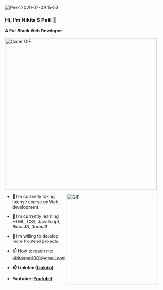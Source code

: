 ![Peek 2020-07-09 15-53]([https://user-images.githubusercontent.com/7910856/87048834-84abea80-c1fc-11ea-9342-27b96a046ba4.gif](https://tenor.com/en-GB/view/scaler-create-impact-coding-programming-chill-gif-24991316))

### Hi, I'm Nikita S Patil 👋

**A Full Stack Web Developer**
<br>
<br>
    <img src="https://media.giphy.com/media/SWoSkN6DxTszqIKEqv/giphy.gif" alt="Coder GIF" width="500">
 </abc>

<img align="right" alt="GIF" height="300px" width="300px" src="./assets/skr-sig.gif" />

- 🔭 I’m currently taking intense course on Web development.
- 🌱 I’m currently learning HTML, CSS, JavaScript, ReactJS, NodeJS.
- 👯 I’m willing to develop more frontend projects.
- 📫 How to reach me: nikitaspatil301@gmail.com
- **📫 Linkdin: ([Linkdin](https://www.linkedin.com/in/nikita-p-125a9a120/))**

- **Youtube: ([Youtube](https://www.youtube.com/channel/UCeKqFJSTvMcMUU4ivVf5LjA))**

<br/>



